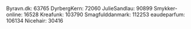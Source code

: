 Byravn.dk: 63765
DyrbergKern: 72060
JulieSandlau: 90899
Smykker-online: 16528
Kreafunk: 103790
Smagfulddanmark: 112253
eaudeparfum: 106134
Nicehair: 30416
